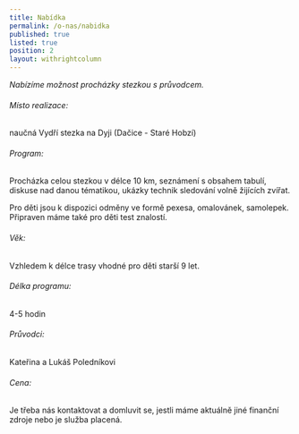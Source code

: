 ```yaml
---
title: Nabídka
permalink: /o-nas/nabidka
published: true
listed: true
position: 2
layout: withrightcolumn
---
```

*Nabízíme možnost procházky stezkou s průvodcem.*

###### Místo realizace:

naučná Vydří stezka na Dyji (Dačice - Staré Hobzí)

###### Program:

Procházka celou stezkou v délce 10 km, seznámení s obsahem tabulí,
diskuse nad danou tématikou, ukázky technik sledování volně žijících
zvířat.

Pro děti jsou k dispozici odměny ve formě pexesa, omalovánek, samolepek.
Připraven máme také pro děti test znalostí.

###### Věk:

Vzhledem k délce trasy vhodné pro děti starší 9 let.

###### Délka programu:

4-5 hodin

###### Průvodci:

Kateřina a Lukáš Poledníkovi

###### Cena:

Je třeba nás kontaktovat a domluvit se, jestli máme aktuálně jiné
finanční zdroje nebo je služba placená.

